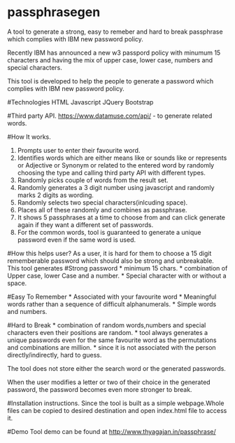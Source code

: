 # passphrasegen
A tool to generate a strong, easy to remeber and hard to break passphrase which complies with IBM new password policy.

Recently IBM has announced a new w3 passpord policy with minumum 15 characters and having 
the mix of upper case, lower case, numbers and special characters.

This tool is developed to help the people to generate a password which complies with IBM new password policy.

#Technologies
HTML
Javascript
JQuery
Bootstrap

#Third party API.
https://www.datamuse.com/api/   - to generate related words.

#How It works.
1. Prompts user to enter their favourite word.
2. Identifies words which are either means like or sounds like or represents or Adjective or Synonym or related to the entered word by randomly
  choosing the type and calling third party API with different types.
3. Randomly picks couple of words from the result set.
4. Randomly generates a 3 digit number using javascript and randomly marks 2 digits as wording.
5. Randomly selects two special characters(inlcuding space).
6. Places all of these randomly and combines as passphrase.
7. It shows 5 passphrases at a time to choose from and can click generate again if they want a different set of passwords.
8. For the common words, tool is guaranteed to generate a unique password even if the same word is used.

#How this helps user?
As a user, it is hard for them to choose a 15 digit rememberable password which should also be strong and unbreakable.
This tool generates 
  #Strong password
    * minimum 15 chars.
    * combination of Upper case, lower Case and a number.
    * Special character with or without a space.
    
   #Easy To Remember
    * Associated with your favourite word
    * Meaningful words rather than a sequence of difficult alphanumerals.
    * Simple words and numbers.
    
   #Hard to Break
    * combination of random words,numbers and special characters even their positions are random.
    * tool always generates a unique passwords even for the same favourite word as the permutations and combinations are million.
    * since it is not associated with the person directly/indirectly, hard to guess.
    
The tool does not store either the search word or the generated passwords.

When the user modifies a letter or two of their choice in the generated password, the password becomes even more stronger to break.

#Installation instructions.
Since the tool is built as a simple webpage.Whole files can be copied to desired destination
and open index.html file to access it.

#Demo
Tool demo can be found at
http://www.thyagajan.in/passphrase/








